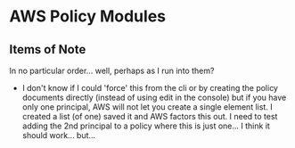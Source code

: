# AWS Policy Modules

## Items of Note

In no particular order... well, perhaps as I run into them?

- I don't know if I could 'force' this from the cli or by creating the policy documents directly (instead of using edit in the console) 
but if you have only one principal, AWS will not let you create a single element list.  I created a list (of one) saved it and 
AWS factors this out.  I need to test adding the 2nd principal to a policy where this is just one... I think it should work... but...


